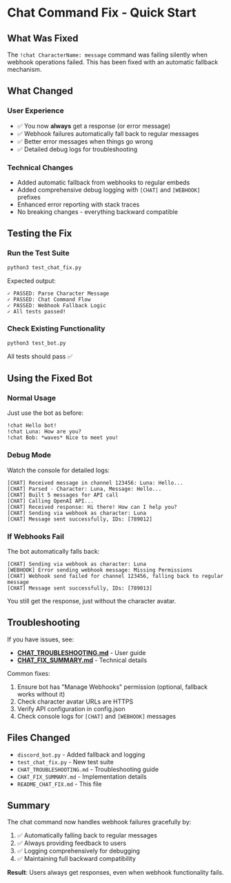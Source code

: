 # Chat Command Fix - Quick Start

## What Was Fixed

The `!chat CharacterName: message` command was failing silently when webhook operations failed. This has been fixed with an automatic fallback mechanism.

## What Changed

### User Experience
- ✅ You now **always** get a response (or error message)
- ✅ Webhook failures automatically fall back to regular messages
- ✅ Better error messages when things go wrong
- ✅ Detailed debug logs for troubleshooting

### Technical Changes
- Added automatic fallback from webhooks to regular embeds
- Added comprehensive debug logging with `[CHAT]` and `[WEBHOOK]` prefixes
- Enhanced error reporting with stack traces
- No breaking changes - everything backward compatible

## Testing the Fix

### Run the Test Suite
```bash
python3 test_chat_fix.py
```

Expected output:
```
✓ PASSED: Parse Character Message
✓ PASSED: Chat Command Flow
✓ PASSED: Webhook Fallback Logic
✓ All tests passed!
```

### Check Existing Functionality
```bash
python3 test_bot.py
```

All tests should pass ✅

## Using the Fixed Bot

### Normal Usage
Just use the bot as before:
```
!chat Hello bot!
!chat Luna: How are you?
!chat Bob: *waves* Nice to meet you!
```

### Debug Mode
Watch the console for detailed logs:
```
[CHAT] Received message in channel 123456: Luna: Hello...
[CHAT] Parsed - Character: Luna, Message: Hello...
[CHAT] Built 5 messages for API call
[CHAT] Calling OpenAI API...
[CHAT] Received response: Hi there! How can I help you?
[CHAT] Sending via webhook as character: Luna
[CHAT] Message sent successfully, IDs: [789012]
```

### If Webhooks Fail
The bot automatically falls back:
```
[CHAT] Sending via webhook as character: Luna
[WEBHOOK] Error sending webhook message: Missing Permissions
[CHAT] Webhook send failed for channel 123456, falling back to regular message
[CHAT] Message sent successfully, IDs: [789013]
```

You still get the response, just without the character avatar.

## Troubleshooting

If you have issues, see:
- **[CHAT_TROUBLESHOOTING.md](CHAT_TROUBLESHOOTING.md)** - User guide
- **[CHAT_FIX_SUMMARY.md](CHAT_FIX_SUMMARY.md)** - Technical details

Common fixes:
1. Ensure bot has "Manage Webhooks" permission (optional, fallback works without it)
2. Check character avatar URLs are HTTPS
3. Verify API configuration in config.json
4. Check console logs for `[CHAT]` and `[WEBHOOK]` messages

## Files Changed

- `discord_bot.py` - Added fallback and logging
- `test_chat_fix.py` - New test suite
- `CHAT_TROUBLESHOOTING.md` - Troubleshooting guide
- `CHAT_FIX_SUMMARY.md` - Implementation details
- `README_CHAT_FIX.md` - This file

## Summary

The chat command now handles webhook failures gracefully by:
1. ✅ Automatically falling back to regular messages
2. ✅ Always providing feedback to users
3. ✅ Logging comprehensively for debugging
4. ✅ Maintaining full backward compatibility

**Result**: Users always get responses, even when webhook functionality fails.

